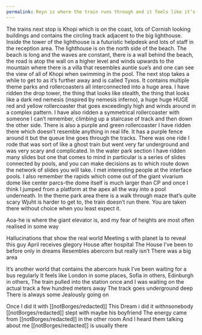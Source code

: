 ```yaml
---
permalink: Reyn is where the train runs through and it feels like it’s always…
---
```

The trains next stop is Khopi which is on the coast, lots of Cornish looking buildings and contains the circling track adjacent to the big lighthouse. Inside the tower of the lighthouse is a futuristic helpdesk and lots of staff in the reception area. The lighthouse is on the north side of the beach. The beach is long and the waves are constant, there is a wall behind the beach, the road is atop the wall on a higher level and winds upwards to the mountain where there is a villa that resembles auntie sue’s and one can see the view of all of Khopi when swimming in the pool. The next stop takes a while to get to as it’s further away and is called Tyxos. It contains multiple theme parks and rollercoasters all interconnected into a huge area. I have ridden the drop tower, the thing that looks like stealth, the thing that looks like a dark red nemesis (inspired by nemesis inferno), a huge huge HUGE red and yellow rollercoaster that goes exceedingly high and winds around in a complex pattern. I have also ridden a symmetrical rollercoaster with someone I can’t remember, climbing up a staircase of track and then down the other side. There is also a purple and green rollercoaster I have ridden there which doesn’t resemble anything in real life. It has a purple fence around it but the queue line goes through the tracks. There was one ride I rode that was sort of like a ghost train but went very far underground and was very scary and complicated. In the water park section I have ridden many slides but one that comes to mind in particular is a series of slides connected by pools, and you can make decisions as to which route down the network of slides you will take. I met interesting people at the interface pools. I also remember the rapids which come out of the giant vivarium dome like center parcs-the dome itself is much larger than CP and once I think I jumped from a platform at the apex all the way into a pool underneath. In the theme park area there is a walk through maze that’s quite scary 
Wjuht is harder to get to, the train doesn’t run there. You are taken there without choice when you least expect it. 

Aoa-he is where the giant elevator is, and my fear of heights are most often realised in some way

Hallucinations that show the real world 
Meeting s with planet la to reveal this guy
April receives glegory
House after hospital 
The House I’ve been to before only in dreams 
Resembles abercorn but really isn’t 
There was a big area 

It’s another world that contains the abercorn husk
I’ve been waiting for a bus regularly 
It feels like London in some places, Sofia in others, Edinburgh in others, 
The train pulled into the station once and I was waiting on the actual track a few hundred meters away 
The track goes underground deep
There is always some Jealously going on 

Once I did it with [[notBorges/redacted]] 
This Dream i did it withnsonebody [[notBorges/redacted]] slept with maybe his boyfriend 
The energy came from [[notBorges/redacted]] in the other room 
And I heard them talking about me 
[[notBorges/redacted]] is usually there


